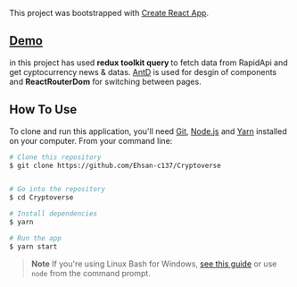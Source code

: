 
This project was bootstrapped with [Create React App](https://github.com/facebook/create-react-app).

<h2><a href='https://cryptocurrency-c137.netlify.app/' > Demo </a></h2>

in this project has used <b> redux toolkit query </b> to fetch data from RapidApi and get cyptocurrency news & datas. <a href='https://ant.design/'>AntD</a> is used for desgin of components and <b>ReactRouterDom</b> for switching between pages.
## How To Use

To clone and run this application, you'll need [Git](https://git-scm.com), [Node.js](https://nodejs.org/en/download/) and [Yarn](https://classic.yarnpkg.com/lang/en/docs/install/) installed on your computer. From your command line:

```bash
# Clone this repository
$ git clone https://github.com/Ehsan-c137/Cryptoverse


# Go into the repository
$ cd Cryptoverse

# Install dependencies
$ yarn

# Run the app
$ yarn start
```

> **Note**
> If you're using Linux Bash for Windows, [see this guide](https://www.howtogeek.com/261575/how-to-run-graphical-linux-desktop-applications-from-windows-10s-bash-shell/) or use `node` from the command prompt.
